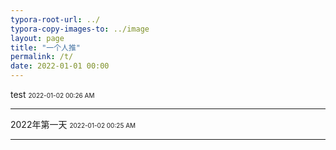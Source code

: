 ```yaml
---
typora-root-url: ../
typora-copy-images-to: ../image
layout: page 
title: "一个人推"
permalink: /t/
date: 2022-01-01 00:00
---
```


test
<font size="1">2022-01-02 00:26 AM</font>
<hr>

2022年第一天
<font size="1">2022-01-02 00:25 AM</font>
<hr>

